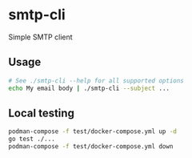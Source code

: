 # smtp-cli

Simple SMTP client

## Usage

```bash
# See ./smtp-cli --help for all supported options
echo My email body | ./smtp-cli --subject ...
```

## Local testing

```bash
podman-compose -f test/docker-compose.yml up -d
go test ./...
podman-compose -f test/docker-compose.yml down
```
